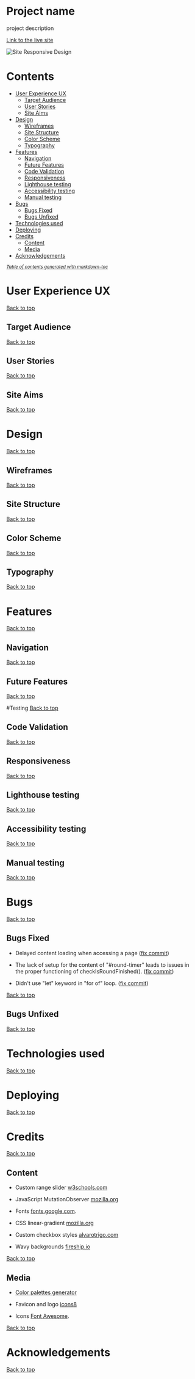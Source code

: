 # Project name

project description

[Link to the live site]()

![Site Responsive Design]()

# Contents

- [User Experience UX](#user-experience-ux)
  * [Target Audience](#target-audience)
  * [User Stories](#user-stories)
  * [Site Aims](#site-aims)
- [Design](#design)
  * [Wireframes](#wireframes)
  * [Site Structure](#site-structure)
  * [Color Scheme](#color-scheme)
  * [Typography](#typography)
- [Features](#features)
  * [Navigation](#navigation)
  * [Future Features](#future-features)
  * [Code Validation](#code-validation)
  * [Responsiveness](#responsiveness)
  * [Lighthouse testing](#lighthouse-testing)
  * [Accessibility testing](#accessibility-testing)
  * [Manual testing](#manual-testing)
- [Bugs](#bugs)
  * [Bugs Fixed](#bugs-fixed)
  * [Bugs Unfixed](#bugs-unfixed)
- [Technologies used](#technologies-used)
- [Deploying](#deploying)
- [Credits](#credits)
  * [Content](#content)
  * [Media](#media)
- [Acknowledgements](#acknowledgements)

<small><i><a href='http://ecotrust-canada.github.io/markdown-toc/'>Table of contents generated with markdown-toc</a></i></small>



# User Experience UX
[Back to top](<#contents>)

## Target Audience
[Back to top](<#contents>)

## User Stories
[Back to top](<#contents>)

## Site Aims
[Back to top](<#contents>)


# Design
[Back to top](<#contents>)

## Wireframes
[Back to top](<#contents>)

## Site Structure
[Back to top](<#contents>)

## Color Scheme
[Back to top](<#contents>)

## Typography
[Back to top](<#contents>)


# Features
[Back to top](<#contents>)

## Navigation
[Back to top](<#contents>)

## Future Features
[Back to top](<#contents>)


#Testing
[Back to top](<#contents>)

## Code Validation
[Back to top](<#contents>)

## Responsiveness
[Back to top](<#contents>)

## Lighthouse testing
[Back to top](<#contents>)

## Accessibility testing
[Back to top](<#contents>)

## Manual testing
[Back to top](<#contents>)


# Bugs
[Back to top](<#contents>)

## Bugs Fixed

* Delayed content loading when accessing a page ([fix commit](https://github.com/Dima-Bulavenko/alias/commit/5cd0fee3ca4d561ad4eec93b0cab96debecbcdca))

* The lack of setup for the content of "#round-timer" leads to issues in the proper functioning of checkIsRoundFinished(). ([fix commit](https://github.com/Dima-Bulavenko/alias/commit/a4a57020a4cfcd738539f3451d86aa802e942258))

* Didn't use "let" keyword in "for of" loop. ([fix commit](https://github.com/Dima-Bulavenko/alias/commit/16a062ede4b1a283a9951cfc04ca586b7230a311))

[Back to top](<#contents>)

## Bugs Unfixed
[Back to top](<#contents>)


# Technologies used
[Back to top](<#contents>)


# Deploying
[Back to top](<#contents>)


# Credits
[Back to top](<#contents>)

## Content

* Custom range slider [w3schools.com](https://www.w3schools.com/howto/howto_js_rangeslider.asp)

* JavaScript MutationObserver [mozilla.org](https://developer.mozilla.org/en-US/docs/Web/API/MutationObserver)

* Fonts [fonts.google.com](https://fonts.google.com/).

* CSS linear-gradient [mozilla.org](https://developer.mozilla.org/en-US/docs/Web/CSS/gradient/linear-gradient)

* Custom checkbox styles [alvarotrigo.com](https://alvarotrigo.com/blog/css-checkbox-styles/)

* Wavy backgrounds [fireship.io](https://fireship.io/lessons/wavy-backgrounds/)

[Back to top](<#contents>)


## Media

* [Color palettes generator](https://coolors.co/)

* Favicon and logo [icons8](https://icons8.com/icons)

* Icons [Font Awesome](https://fontawesome.com/).

[Back to top](<#contents>)

# Acknowledgements
[Back to top](<#contents>)

